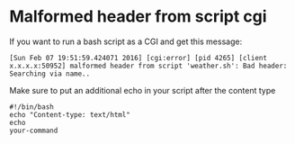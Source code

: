 # Malformed header from script cgi

If you want to run a bash script as a CGI and get this message:

	[Sun Feb 07 19:51:59.424071 2016] [cgi:error] [pid 4265] [client x.x.x.x:50952] malformed header from script 'weather.sh': Bad header: Searching via name..
   
Make sure to put an additional echo in your script after the content type

	#!/bin/bash
	echo "Content-type: text/html"
	echo
	your-command
